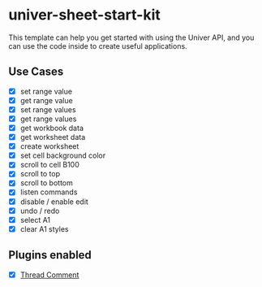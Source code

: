 # univer-sheet-start-kit

This template can help you get started with using the Univer API, and you can use the code inside to create useful applications.

## Use Cases

- [x] set range value
- [x] get range value
- [x] set range values
- [x] get range values
- [x] get workbook data
- [x] get worksheet data
- [x] create worksheet
- [x] set cell background color
- [x] scroll to cell B100
- [x] scroll to top
- [x] scroll to bottom
- [x] listen commands
- [x] disable / enable edit
- [x] undo / redo
- [x] select A1
- [x] clear A1 styles

## Plugins enabled

- [x] [Thread Comment](https://univer.ai/guides/sheet/features/thread-comment)

